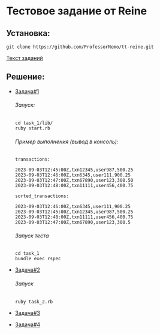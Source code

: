# Тестовое задание от Reine

## Установка:

```
git clone https://github.com/ProfessorNemo/tt-reine.git
```

[Текст заданий](https://github.com/ProfessorNemo/tt-reine/blob/master/test_task.pdf)

## Решение:

- [Задача#1](https://github.com/ProfessorNemo/tt-reine/tree/master/task_1)

  ###### Запуск:
  
  ```
  cd task_1/lib/
  ruby start.rb
  ```
  ###### Пример выполнения (вывод в консоль):
  
  ```
  transactions:
  
  2023-09-03T12:45:00Z,txn12345,user987,500.25
  2023-09-03T12:46:00Z,txn6345,user111,900.25
  2023-09-03T12:47:00Z,txn67890,user123,300.50
  2023-09-03T12:48:00Z,txn11111,user456,400.75
  	
  sorted_transactions:
  
  2023-09-03T12:46:00Z,txn6345,user111,900.25
  2023-09-03T12:45:00Z,txn12345,user987,500.25
  2023-09-03T12:48:00Z,txn11111,user456,400.75
  2023-09-03T12:47:00Z,txn67890,user123,300.5
  ```

  ###### Запуск теста
  ```
  cd task_1
  bundle exec rspec
  ```
- [Задача#2](https://github.com/ProfessorNemo/tt-reine/blob/master/task_2.rb)

  ###### Запуск
  
  ```
  ruby task_2.rb
  ```
- [Задача#3](https://github.com/ProfessorNemo/tt-reine/blob/master/task_3.rb)
- [Задача#4](https://github.com/ProfessorNemo/tt-reine/tree/master/task_4.rb)
